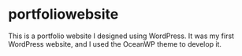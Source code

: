 # portfoliowebsite
This is a portfolio website I designed using WordPress. It was my first WordPress website, and I used the OceanWP theme to develop it.
